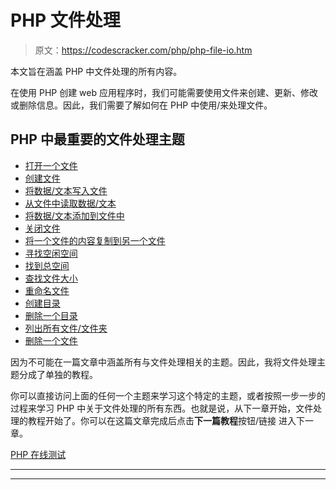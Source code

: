 # PHP 文件处理

> 原文：<https://codescracker.com/php/php-file-io.htm>

本文旨在涵盖 PHP 中文件处理的所有内容。

在使用 PHP 创建 web 应用程序时，我们可能需要使用文件来创建、更新、修改或删除信息。因此，我们需要了解如何在 PHP 中使用/来处理文件。

## PHP 中最重要的文件处理主题

*   [打开一个文件](/php/php-open-file.htm)
*   [创建文件](/php/php-create-file.htm)
*   [将数据/文本写入文件](/php/php-write-to-file.htm)
*   [从文件中读取数据/文本](/php/php-read-file.htm)
*   [将数据/文本添加到文件中](/php/php-append-to-file.htm)
*   [关闭文件](/php/php-close-file.htm)
*   [将一个文件的内容复制到另一个文件](/php/php-copy-function.htm)
*   [寻找空闲空间](/php/php-disk-free-space-function.htm)
*   [找到总空间](/php/php-disk-total-space-function.htm)
*   [查找文件大小](/php/php-filesize-function.htm)
*   [重命名文件](/php/php-rename-function.htm)
*   [创建目录](/php/php-mkdir-function.htm)
*   [删除一个目录](/php/php-rmdir-function.htm)
*   [列出所有文件/文件夹](/php/php-glob-function.htm)
*   [删除一个文件](/php/php-delete-file.htm)

因为不可能在一篇文章中涵盖所有与文件处理相关的主题。因此，我将文件处理主题分成了单独的教程。

你可以直接访问上面的任何一个主题来学习这个特定的主题，或者按照一步一步的过程来学习 PHP 中关于文件处理的所有东西。也就是说，从下一章开始，文件处理的教程开始了。你可以在这篇文章完成后点击**下一篇教程**按钮/链接 进入下一章。

[PHP 在线测试](/exam/showtest.php?subid=8)

* * *

* * *